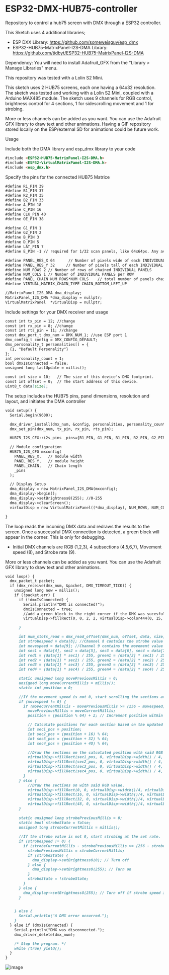 # ESP32-DMX-HUB75-controller
Repository to control a hub75 screen with DMX through a ESP32 controller. 

This Sketch uses 4 additional libraries;
- ESP DXX Library: https://github.com/someweisguy/esp_dmx
- ESP32-HUB75-MatrixPanel-I2S-DMA Library: https://github.com/tidbyt/ESP32-HUB75-MatrixPanel-I2S-DMA

Dependency: You will need to install Adafruit_GFX from the "Library > Manage Libraries" menu.

This repository was tested with a Lolin S2 Mini.

This sketch uses 2 HUB75 screens, each one having a 64x32 resolution. The sketch was tested and working with a Lolin S2 Mini, coupled with a Arduino MAX485 module. The sketch uses 9 channels for RGB control, brightness control for 4 sections, 1 for sidescrolling movement and 1 for strobing. 

More or less channels can be added as you want. You can use the Adafruit GFX library to draw text and other animations. Having a GIF repository stored locally on the ESP/external SD for animations could be future work. 

Usage

Include both the DMA library and esp_dmx library to your code
```markdown
#include <ESP32-HUB75-MatrixPanel-I2S-DMA.h>
#include <ESP32-VirtualMatrixPanel-I2S-DMA.h>
#include <esp_dmx.h>
```

Specify the pins for the connected HUB75 Matrice
```markdown
#define R1_PIN 39
#define B1_PIN 37
#define R2_PIN 35
#define B2_PIN 33
#define A_PIN 18
#define C_PIN 16
#define CLK_PIN 40
#define OE_PIN 38

#define G1_PIN 1
#define G2_PIN 2
#define B_PIN 3
#define D_PIN 5
#define LAT_PIN 7
#define E_PIN -1 // required for 1/32 scan panels, like 64x64px. Any available pin would do, i.e. IO32

#define PANEL_RES_X 64      // Number of pixels wide of each INDIVIDUAL panel module. 
#define PANEL_RES_Y 32     // Number of pixels tall of each INDIVIDUAL panel module.
#define NUM_ROWS 2 // Number of rows of chained INDIVIDUAL PANELS
#define NUM_COLS 1 // Number of INDIVIDUAL PANELS per ROW
#define PANEL_CHAIN NUM_ROWS*NUM_COLS    // total number of panels chained one to another
#define VIRTUAL_MATRIX_CHAIN_TYPE CHAIN_BOTTOM_LEFT_UP

//MatrixPanel_I2S_DMA dma_display;
MatrixPanel_I2S_DMA *dma_display = nullptr;
VirtualMatrixPanel  *virtualDisp = nullptr;
```

Include settings for your DMX receiver and usage
```markdown
const int tx_pin = 12; //change
const int rx_pin = 8; //change
const int rts_pin = 11; //change
const dmx_port_t dmx_num = DMX_NUM_1; //use ESP port 1
dmx_config_t config = DMX_CONFIG_DEFAULT;
dmx_personality_t personalities[] = {
  {1, "Default Personality"}
};
int personality_count = 1;
bool dmxIsConnected = false;
unsigned long lastUpdate = millis();

const int size = 10;   // The size of this device's DMX footprint.
const int offset = 0;  // The start address of this device.
uint8_t data[size];
```


The setup includes the HUB75 pins, panel dimensions, resolution and layout, and initiates the DMA controller
```markdown
void setup() {
  Serial.begin(9600);

  dmx_driver_install(dmx_num, &config, personalities, personality_count);
  dmx_set_pin(dmx_num, tx_pin, rx_pin, rts_pin);

  HUB75_I2S_CFG::i2s_pins _pins={R1_PIN, G1_PIN, B1_PIN, R2_PIN, G2_PIN, B2_PIN, A_PIN, B_PIN, C_PIN, D_PIN, E_PIN, LAT_PIN, OE_PIN, CLK_PIN};

  // Module configuration
  HUB75_I2S_CFG mxconfig(
    PANEL_RES_X,   // module width
    PANEL_RES_Y,   // module height
    PANEL_CHAIN,   // Chain length
    _pins    
  );

  // Display Setup
  dma_display = new MatrixPanel_I2S_DMA(mxconfig);
  dma_display->begin();
  dma_display->setBrightness8(255); //0-255
  dma_display->clearScreen();
  virtualDisp = new VirtualMatrixPanel((*dma_display), NUM_ROWS, NUM_COLS, PANEL_RES_X, PANEL_RES_Y, VIRTUAL_MATRIX_CHAIN_TYPE);

}
```
The loop reads the incoming DMX data and redraws the results to the screen. Once a successful DMX connection is detected, a green block will appear in the corner. This is only for debugging. 
- Initial DMX channels are RGB (1,2,3), 4 subsections (4,5,6,7), Movement speed (8), and Strobe rate (9).

More or less channels can be added as you want. You can use the Adafruit GFX library to draw text and other animations. 
```markdown
void loop() {
  dmx_packet_t packet;
  if (dmx_receive(dmx_num, &packet, DMX_TIMEOUT_TICK)) {
    unsigned long now = millis();
    if (!packet.err) {
      if (!dmxIsConnected) {
        Serial.println("DMX is connected!");
        dmxIsConnected = true;
        //add a green block in the right corner if the DMX was sucesfully connected to the ESP32. 
        virtualDisp->fillRect(0, 0, 2, 2, virtualDisp->color444(0, 15, 0));

      }

      int num_slots_read = dmx_read_offset(dmx_num, offset, data, size); //read the incoming DMX channels
      int strobespeed = data[8]; //Channel 8 contains the strobe value
      int movespeed = data[9]; //Channel 9 contains the movement value of the sectors
      int sec1 = data[4], sec2 = data[5], sec3 = data[6], sec4 = data[7]; //Channel 4, 5, 6 and 7 are 4 sections able to control their brightness value
      int red1 = (data[1] * sec1) / 255, green1 = (data[2] * sec1) / 255, blue1 = (data[3] * sec1) / 255; //Channel 1, 2 and 3 are the RGB values 
      int red2 = (data[1] * sec2) / 255, green2 = (data[2] * sec2) / 255, blue2 = (data[3] * sec2) / 255;
      int red3 = (data[1] * sec3) / 255, green3 = (data[2] * sec3) / 255, blue3 = (data[3] * sec3) / 255;
      int red4 = (data[1] * sec4) / 255, green4 = (data[2] * sec4) / 255, blue4 = (data[3] * sec4) / 255;

      static unsigned long movePreviousMillis = 0;
      unsigned long moveCurrentMillis = millis();
      static int position = 0;

      //If the movement speed is not 0, start scrolling the sections at the set speed. 
      if (movespeed != 0) {
        if (moveCurrentMillis - movePreviousMillis >= (256 - movespeed)) {
          movePreviousMillis = moveCurrentMillis;
          position = (position % 64) + 2; // Increment position within the screen width (64 pixels)

          // Calculate positions for each section based on the updated position
          int sec1_pos = position;
          int sec2_pos = (position + 16) % 64;
          int sec3_pos = (position + 32) % 64;
          int sec4_pos = (position + 48) % 64;

          //Draw the sections on the calculated position with said RGB value. 
          virtualDisp->fillRect(sec1_pos, 0, virtualDisp->width() / 4, virtualDisp->height(), virtualDisp->color565(red1, green1, blue1));
          virtualDisp->fillRect(sec2_pos, 0, virtualDisp->width() / 4, virtualDisp->height(), virtualDisp->color565(red2, green2, blue2));
          virtualDisp->fillRect(sec3_pos, 0, virtualDisp->width() / 4, virtualDisp->height(), virtualDisp->color565(red3, green3, blue3));
          virtualDisp->fillRect(sec4_pos, 0, virtualDisp->width() / 4, virtualDisp->height(), virtualDisp->color565(red4, green4, blue4));
        }
      } else {      
          //Draw the sections on with said RGB value. 
          virtualDisp->fillRect(0, 0, virtualDisp->width()/4, virtualDisp->height(), virtualDisp->color565(red1,green1,blue1));
          virtualDisp->fillRect(16, 0, virtualDisp->width()/4, virtualDisp->height(), virtualDisp->color565(red2,green2,blue2));
          virtualDisp->fillRect(32, 0, virtualDisp->width()/4, virtualDisp->height(), virtualDisp->color565(red3,green3,blue3));
          virtualDisp->fillRect(48, 0, virtualDisp->width()/4, virtualDisp->height(), virtualDisp->color565(red4,green4,blue4));
      }
      
      static unsigned long strobePreviousMillis = 0;
      static bool strobeState = false;
      unsigned long strobeCurrentMillis = millis();
      
      //If the strobe value is not 0, start strobing at the set rate. 
      if (strobespeed != 0) {
        if (strobeCurrentMillis - strobePreviousMillis >= (256 - strobespeed)) {
          strobePreviousMillis = strobeCurrentMillis;
          if (strobeState) {
            dma_display->setBrightness8(0); // Turn off
          } else {
            dma_display->setBrightness8(255); // Turn on
          }
          strobeState = !strobeState;
        }
      } else {
        dma_display->setBrightness8(255); // Turn off if strobe speed is 0
      }
      

    } else {
      Serial.println("A DMX error occurred.");
    }
  } else if (dmxIsConnected) {
    Serial.println("DMX was disconnected.");
    dmx_driver_delete(dmx_num);

    /* Stop the program. */
    while (true) yield();
  }
}
```

![image](https://github.com/user-attachments/assets/f2af549d-34bc-402d-9d68-84509e530b41)
